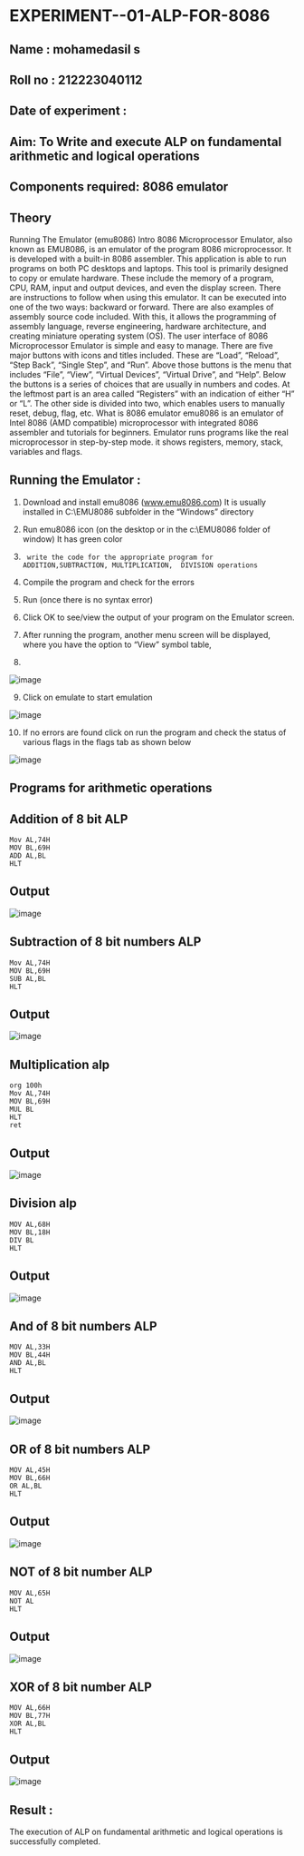 # EXPERIMENT--01-ALP-FOR-8086
## Name : mohamedasil s
## Roll no : 212223040112
## Date of experiment : 

## Aim: To Write and execute ALP on fundamental arithmetic and logical operations
## Components required: 8086  emulator 
## Theory 
Running The Emulator (emu8086) Intro 8086 Microprocessor Emulator, also known as EMU8086, is an emulator of the program 8086 microprocessor. It is developed with a built-in 8086 assembler. This application is able to run programs on both PC desktops and laptops. This tool is primarily designed to copy or emulate hardware. These include the memory of a program, CPU, RAM, input and output devices, and even the display screen. There are instructions to follow when using this emulator. It can be executed into one of the two ways: backward or forward. There are also examples of assembly source code included. With this, it allows the programming of assembly language, reverse engineering, hardware architecture, and creating miniature operating system (OS). The user interface of 8086 Microprocessor Emulator is simple and easy to manage. There are five major buttons with icons and titles included. These are “Load”, “Reload”, “Step Back”, “Single Step”, and “Run”. Above those buttons is the menu that includes “File”, “View”, “Virtual Devices”, “Virtual Drive”, and “Help”. Below the buttons is a series of choices that are usually in numbers and codes. At the leftmost part is an area called “Registers” with an indication of either “H” or “L”. The other side is divided into two, which enables users to manually reset, debug, flag, etc. What is 8086 emulator emu8086 is an emulator of Intel 8086 (AMD compatible) microprocessor with integrated 8086 assembler and tutorials for beginners. Emulator runs programs like the real microprocessor in step-by-step mode. it shows registers, memory, stack, variables and flags.


 ## Running the Emulator :
1.	Download and install emu8086 (www.emu8086.com) It is usually installed in C:\EMU8086 subfolder in the “Windows” directory
2.	  Run  emu8086 icon (on the desktop or in the c:\EMU8086 folder of window) It has green color 
 
 
3.		write the code for the appropriate program for ADDITION,SUBTRACTION, MULTIPLICATION,  DIVISION operations 

4.	 Compile the program and check for the errors 
5.	Run (once there is no syntax error) 

6.	Click OK to see/view the output of your program on the Emulator screen. 


7.	After running the program, another menu screen will be displayed, where you have the option to “View” symbol table,
8.	 


![image](https://user-images.githubusercontent.com/36288975/189273263-d65baae9-4b8f-4723-afb3-c0ffa4052b04.png)











9.	Click on emulate to start emulation 








![image](https://user-images.githubusercontent.com/36288975/189273273-9bb36ec1-e2e8-4892-8d35-37707332bfdc.png)








10.	If no errors are found click on run the program and check the status of various flags in the flags tab as shown below 






![image](https://user-images.githubusercontent.com/36288975/189273277-113a2a33-4a40-4ff8-95a5-ecd3a1f504fe.png)







## Programs for arithmetic  operations

## Addition  of 8 bit ALP 
```
Mov AL,74H
MOV BL,69H
ADD AL,BL
HLT
```
## Output  
 ![image](https://github.com/user-attachments/assets/09803bdd-7411-49a0-a19a-849f49655b0a)

## Subtraction   of 8 bit numbers  ALP 
```
Mov AL,74H
MOV BL,69H
SUB AL,BL
HLT
```
## Output  
![image](https://github.com/user-attachments/assets/929b7249-2bda-49cc-b7bd-691778701d57)

## Multiplication alp 
```
org 100h
Mov AL,74H
MOV BL,69H
MUL BL
HLT
ret
```
 ## Output  
![image](https://github.com/user-attachments/assets/6e1c7b85-a922-4e37-8a90-ae6c2f4882e0)


## Division alp 
```
MOV AL,68H
MOV BL,18H
DIV BL
HLT
```
## Output  
![image](https://github.com/user-attachments/assets/bc8b241c-c2dc-4956-b257-8f9d7ffa0d7a)

## And of 8 bit numbers ALP
```assembly
MOV AL,33H
MOV BL,44H
AND AL,BL
HLT
```
## Output
![image](https://github.com/user-attachments/assets/1f70ed7f-a214-4cb8-999c-adcd31784382)


## OR of 8 bit numbers ALP
```assembly
MOV AL,45H
MOV BL,66H
OR AL,BL
HLT
```
## Output
![image](https://github.com/user-attachments/assets/f2363e83-9f02-4a06-8754-e2a5f5b9cd97)


## NOT of 8 bit number ALP
```assembly
MOV AL,65H
NOT AL
HLT
```
## Output
![image](https://github.com/user-attachments/assets/a29500ad-06ec-44d4-bde9-f5c762d42f20)


## XOR of 8 bit number ALP
```assembly
MOV AL,66H
MOV BL,77H
XOR AL,BL
HLT
```

## Output
![image](https://github.com/user-attachments/assets/ec2e9fe5-3ebe-42c7-a9be-54a8a69e4f91)


## Result :

The execution of ALP on fundamental arithmetic and logical operations is successfully completed.








